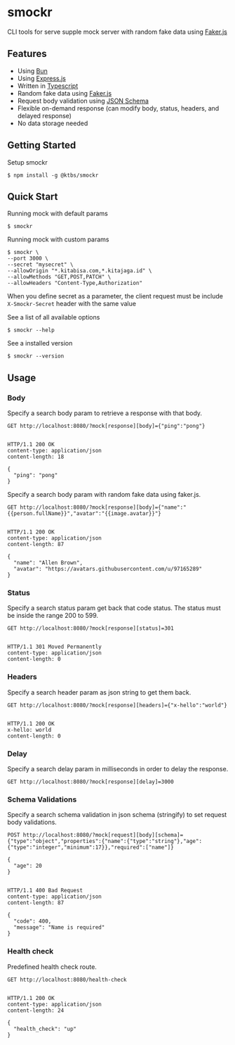 # smockr

CLI tools for serve supple mock server with random fake data using <a href="https://github.com/faker-js/faker">Faker.js</a>

## Features

 * Using [Bun](https://github.com/oven-sh/bun)
 * Using [Express.js](https://github.com/expressjs/express)
 * Written in [Typescript](https://github.com/microsoft/TypeScript)
 * Random fake data using [Faker.js](https://github.com/faker-js/faker)
 * Request body validation using [JSON Schema](https://github.com/json-schema-org/json-schema-spec/blob/main/jsonschema-validation.md)
 * Flexible on-demand response (can modify body, status, headers, and delayed response)
 * No data storage needed

## Getting Started

Setup smockr

```
$ npm install -g @ktbs/smockr
```

## Quick Start

Running mock with default params

```
$ smockr
```

Running mock with custom params

```
$ smockr \
--port 3000 \
--secret "mysecret" \
--allowOrigin "*.kitabisa.com,*.kitajaga.id" \
--allowMethods "GET,POST,PATCH" \
--allowHeaders "Content-Type,Authorization"
```
When you define secret as a parameter, the client request must be include `X-Smockr-Secret` header with the same value

See a list of all available options

```
$ smockr --help
```

See a installed version

```
$ smockr --version
```

## Usage

### Body

Specify a search body param to retrieve a response with that body.

```http
GET http://localhost:8080/?mock[response][body]={"ping":"pong"}


HTTP/1.1 200 OK
content-type: application/json
content-length: 18

{
  "ping": "pong"
}
```

Specify a search body param with random fake data using faker.js.

```http
GET http://localhost:8080/?mock[response][body]={"name":"{{person.fullName}}","avatar":"{{image.avatar}}"}


HTTP/1.1 200 OK
content-type: application/json
content-length: 87

{
  "name": "Allen Brown",
  "avatar": "https://avatars.githubusercontent.com/u/97165289"
}
```

### Status

Specify a search status param get back that code status. The status must be
inside the range 200 to 599.

```http
GET http://localhost:8080/?mock[response][status]=301


HTTP/1.1 301 Moved Permanently
content-type: application/json
content-length: 0
```

### Headers

Specify a search header param as json string to get them back.

```http
GET http://localhost:8080/?mock[response][headers]={"x-hello":"world"}


HTTP/1.1 200 OK
x-hello: world
content-length: 0
```

### Delay

Specify a search delay param in milliseconds in order to delay the response.

```http
GET http://localhost:8080/?mock[response][delay]=3000
```

### Schema Validations

Specify a search schema validation in json schema (stringify) to set request body validations.

```http
POST http://localhost:8080/?mock[request][body][schema]={"type":"object","properties":{"name":{"type":"string"},"age":{"type":"integer","minimum":17}},"required":["name"]}

{
  "age": 20
}


HTTP/1.1 400 Bad Request
content-type: application/json
content-length: 87

{
  "code": 400,
  "message": "Name is required"
}
```

### Health check

Predefined health check route.

```http
GET http://localhost:8080/health-check


HTTP/1.1 200 OK
content-type: application/json
content-length: 24

{
  "health_check": "up"
}
```
